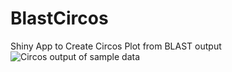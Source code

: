 # BlastCircos
Shiny App to Create Circos Plot from BLAST output
![Circos output of sample data]("sample-circos-plot.png")
